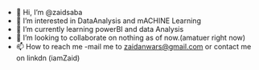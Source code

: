 - 👋 Hi, I’m @zaidsaba
- 👀 I’m interested in DataAnalysis and mACHINE Learning
- 🌱 I’m currently learning powerBI and data Analysis
- 💞️ I’m looking to collaborate on nothing as of now.(amatuer right now)
- 📫 How to reach me -mail me to zaidanwars@gmail.com or contact me on linkdn (iamZaid)

<!---
zaidsaba/zaidsaba is a ✨ special ✨ repository because its `README.md` (this file) appears on your GitHub profile.
You can click the Preview link to take a look at your changes.
--->
